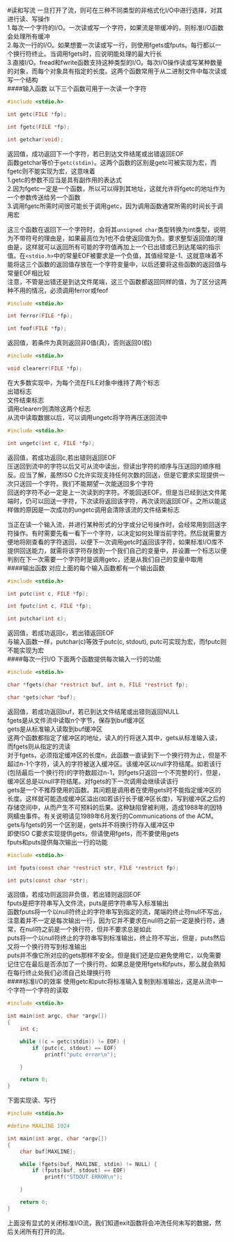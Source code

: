 #读和写流
一旦打开了流，则可在三种不同类型的非格式化I/O中进行选择，对其进行读、写操作         
1.每次一个字符的I/O。一次读或写一个字符，如果流是带缓冲的，则标准I/O函数会处理所有缓冲         
2.每次一行的I/O。如果想要一次读或写一行，则使用fgets或fputs。每行都以一个换行符终止。当调用fgets时，应说明能处理的最大行长            
3.直接I/O。fread和fwrite函数支持这种类型的I/O。每次I/O操作读或写某种数量的对象，而每个对象具有指定的长度。这两个函数常用于从二进制文件中每次读或写一个结构           
####输入函数
以下三个函数可用于一次读一个字符      
```c
#include <stdio.h>

int getc(FILE *fp);

int fgetc(FILE *fp);

int getchar(void);
```
返回值，成功返回下一个字符，若已到达文件结尾或出错返回EOF       
函数getchar等价于`getc(stdin)`。这两个函数的区别是getc可被实现为宏，而fgetc则不能实现为宏，这意味着        
1.getc的参数不应当是具有副作用的表达式        
2.因为fgetc一定是一个函数，所以可以得到其地址，这就允许将fgetc的地址作为一个参数传送给另一个函数       
3.调用fgetc所需时间很可能长于调用getc，因为调用函数通常所需的时间长于调用宏         

这三个函数在返回下一个字符时，会将其`unsigned char`类型转换为int类型，说明为不带符号的理由是，如果最高位为1也不会使返回值为负。要求整型返回值的理由是，这样就可以返回所有可能的字符值再加上一个已出错或已到达尾端的指示值。在`<stdio.h>`中的常量EOF被要求是一个负值，其值经常是-1、这就意味着不能将这三个函数的返回值存放在一个字符变量中，以后还要将这些函数的返回值与常量EOF相比较          
注意，不管是出错还是到达文件尾端，这三个函数都返回同样的值，为了区分这两种不用的情况，必须调用ferror或feof
```c
#include <stdio.h>

int ferror(FILE *fp);

int feof(FILE *fp);
```
返回值，若条件为真则返回非0值(真)，否则返回0(假)          
```c
#include <stdio.h>

void clearerr(FILE *fp);
```
在大多数实现中，为每个流在FILE对象中维持了两个标志          
出错标志        
文件结束标志         
调用clearerr则清除这两个标志         
从流中读取数据以后，可以调用ungetc将字符再压送回流中         
```c
#include <stdio.h>

int ungetc(int c, FILE *fp);
```
返回值，若成功返回c,若出错则返回EOF        
压送回到流中的字符以后又可从流中读出，但读出字符的顺序与压送回的顺序相反。应当了解，虽然ISO C允许实现支持任何次数的回送，但是它要求实现提供一次只送回一个字符。我们不能期望一次能送回多个字符           
回送的字符不必一定是上一次读到的字符。不能回送EOF。但是当已经到达文件尾端时，仍可以回送一字符，下次读将返回该字符，再次读则返回EOF。之所以能这样做的原因是一次成功的ungetc调用会清除该流的文件结束标志        

当正在读一个输入流，并进行某种形式的分字或分记号操作时，会经常用到回送字符操作。有时需要先看一看下一个字符，以决定如何处理当前字符。然后就需要方便地将刚查看的字符送回，以便下一次调用getc时返回该字符，如果标准I/O库不提供回送能力，就需将该字符存放到一个我们自己的变量中，并设置一个标志以便判别在下一次需要一个字符时是调用getc，还是从我们自己的变量中取用           
####输出函数
对应上面的每个输入函数都有一个输出函数
```c
#include <stdio.h>

int putc(int c, FILE *fp);

int fputc(int c, FILE *fp);

int putchar(int c);
```
返回值，若成功返回c，若出错返回EOF             
与输入函数一样，putchar(c)等效于putc(c, stdout), putc可实现为宏，而fputc则不能实现为宏         
####每次一行I/O
下面两个函数提供每次输入一行的功能
```c
#include <stdio.h>

char *fgets(char *restrict buf, int n, FILE *restrict fp);

char *gets(char *buf);
```
返回值，若成功返回buf，若已到达文件结尾或出错则返回NULL          
fgets是从文件流中读取n个字节，保存到buf缓冲区        
gets是从标准输入读取到buf缓冲区                  
这两个函数都指定了缓冲区的地址，读入的行将送入其中，gets从标准输入读，而fgets则从指定的流读            
对于fgets，必须指定缓冲区的长度n，此函数一直读到下一个换行符为止，但是不超过n-1个字符，读入的字符被送入缓冲区。该缓冲区以null字符结尾。如若该行(包括最后一个换行符)的字符数超过n-1，则fgets只返回一个不完整的行，但是，缓冲区总是以null字符结尾。对fgets的下一次调用会继续读该行          
gets是一个不推荐使用的函数。其问题是调用者在使用gets时不能指定缓冲区的长度。这样就可能造成缓冲区溢出(如若该行长于缓冲区长度)，写到缓冲区之后的存储空间中，从而产生不可预料的后果。这种缺陷曾被利用，造成1988年的因特网蠕虫事件。有关说明请见1989年6月发行的Communications of the ACM。gets与fgets的另一个区别是，gets并不将换行符存入缓冲区中               
即使ISO C要求实现提供gets，但请使用fgets，而不要使用gets             
fputs和puts提供每次输出一行的功能                   
```c
#include <stdio.h>

int fputs(const char *restrict str, FILE *restrict fp);

int puts(const char *str);
```
返回值，若成功则返回非负值，若出错则返回EOF          
fputs是把字符串写入文件流，puts是把字符串写入标准输出          
函数fputs将一个以null符终止的字符串写到指定的流，尾端的终止符null不写出，注意着并不一定是每次输出一行，因为它并不要求在null符之前一定是换行符，通常，在null符之前是一个换行符，但并不要求总是如此         
puts将一个以null符终止的字符串写到标准输出，终止符不写出，但是，puts然后又将一个换行符写到标准输出         
puts并不像它所对应的gets那样不安全。但是我们还是应避免使用它，以免需要记住它在最后是否添加了一个换行符。如果总是使用fgets和fputs，那么就会熟知在每行终止处我们必须自己处理换行符              
####标准I/O的效率
使用getc和putc将标准输入复制到标准输出，这是从流中一个字符一个字符的读取
```c
#include <stdio.h>

int main(int argc, char *argv[])
{
    int c;

    while ((c = getc(stdin)) != EOF) {
        if (putc(c, stdout) == EOF)
            printf("putc error\n");

    }

    return 0;
}
```
下面实现读、写行
```c
#include <stdio.h>

#define MAXLINE 1024

int main(int argc, char *argv[])
{
    char buf[MAXLINE];

    while (fgets(buf, MAXLINE, stdin) != NULL) {
        if (fputs(buf, stdout) == EOF)
            printf("STDOUT ERROR\n");

    }

    return 0;
}
```
上面没有显式的关闭标准I/O流，我们知道exit函数将会冲洗任何未写的数据，然后关闭所有打开的流。
